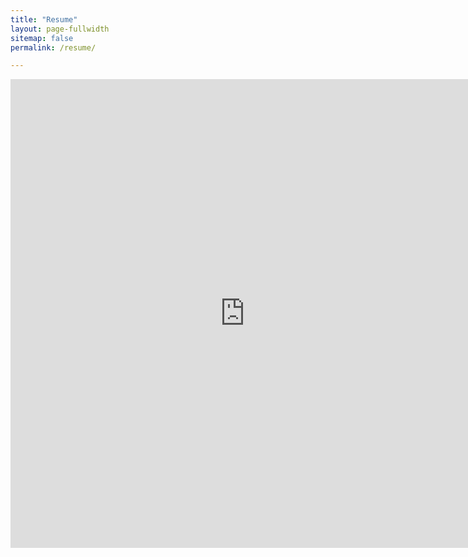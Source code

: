 ```yaml
---
title: "Resume"
layout: page-fullwidth
sitemap: false
permalink: /resume/

---
```

<iframe src="http://docs.google.com/gview?url=http://virtuallyanadmin.com/assets/JonathanStewart.pdf&embedded=true" style="width:750px; height:750px;" frameborder="0"></iframe>

